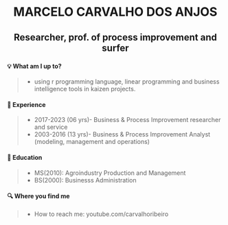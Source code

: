 
# <p align=center>MARCELO CARVALHO DOS ANJOS</p>

## <p align=center>Researcher, prof. of process improvement and surfer</p>


#### :bulb: What am I up to?
>- using r programming language, linear programming and business intelligence tools in kaizen projects. 

#### :runner: Experience
>- 2017-2023 (06 yrs)- Business & Process Improvement researcher and service
>- 2003-2016 (13 yrs)- Business & Process Improvement Analyst (modeling, management and operations)

#### :school: Education
>- MS(2010): Agroindustry Production and Management
>- BS(2000): Businesss Administration

#### :mag: Where you find me
>- How to reach me: youtube.com/carvalhoribeiro

<!--
**factorialmap/factorialmap** is a ✨ _special_ ✨ repository because its `README.md` (this file) appears on your GitHub profile.

-->

